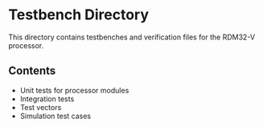 # Testbench Directory

This directory contains testbenches and verification files for the RDM32-V processor.

## Contents

- Unit tests for processor modules
- Integration tests
- Test vectors
- Simulation test cases
